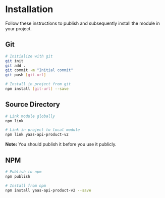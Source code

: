 # Installation

Follow these instructions to publish and subsequently install the module in your project.

## Git

```bash
# Initialize with git
git init
git add .
git commit -m "Initial commit"
git push [git-url]

# Install in project from git
npm install [git-url] --save
```

## Source Directory

```bash
# Link module globally
npm link

# Link in project to local module
npm link yaas-api-product-v2
```

**Note:** You should publish it before you use it publicly.

## NPM

```bash
# Publish to npm
npm publish

# Install from npm
npm install yaas-api-product-v2 --save
```
